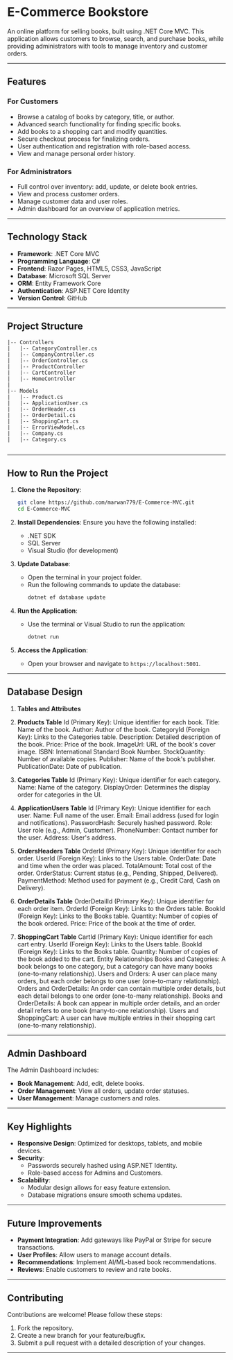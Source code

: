 # **E-Commerce Bookstore**

An online platform for selling books, built using .NET Core MVC. This application allows customers to browse, search, and purchase books, while providing administrators with tools to manage inventory and customer orders.  

---

## **Features**

### **For Customers**
- Browse a catalog of books by category, title, or author.
- Advanced search functionality for finding specific books.
- Add books to a shopping cart and modify quantities.
- Secure checkout process for finalizing orders.
- User authentication and registration with role-based access.
- View and manage personal order history.

### **For Administrators**
- Full control over inventory: add, update, or delete book entries.
- View and process customer orders.
- Manage customer data and user roles.
- Admin dashboard for an overview of application metrics.

---

## **Technology Stack**
- **Framework**: .NET Core MVC
- **Programming Language**: C#
- **Frontend**: Razor Pages, HTML5, CSS3, JavaScript
- **Database**: Microsoft SQL Server
- **ORM**: Entity Framework Core
- **Authentication**: ASP.NET Core Identity
- **Version Control**: GitHub

---

## **Project Structure**
```plaintext
|-- Controllers
|   |-- CategoryController.cs        
|   |-- CompanyController.cs     
|   |-- OrderController.cs         
|   |-- ProductController
|   |-- CartController
|   |-- HomeController
|
|-- Models
|   |-- Product.cs                   
|   |-- ApplicationUser.cs                   
|   |-- OrderHeader.cs
|   |-- OrderDetail.cs                 
|   |-- ShoppingCart.cs
|   |-- ErrorViewModel.cs
|   |-- Company.cs    
|   |-- Category.cs    


```

---

## **How to Run the Project**

1. **Clone the Repository**:
   ```bash
   git clone https://github.com/marwan779/E-Commerce-MVC.git
   cd E-Commerce-MVC
   ```

2. **Install Dependencies**:
   Ensure you have the following installed:
   - .NET SDK
   - SQL Server
   - Visual Studio (for development)

3. **Update Database**:
   - Open the terminal in your project folder.
   - Run the following commands to update the database:
     ```bash
     dotnet ef database update
     ```

4. **Run the Application**:
   - Use the terminal or Visual Studio to run the application:
     ```bash
     dotnet run
     ```

5. **Access the Application**:
   - Open your browser and navigate to `https://localhost:5001`.

---

## **Database Design**

1. **Tables and Attributes**
1. **Products Table**
Id (Primary Key): Unique identifier for each book.
Title: Name of the book.
Author: Author of the book.
CategoryId (Foreign Key): Links to the Categories table.
Description: Detailed description of the book.
Price: Price of the book.
ImageUrl: URL of the book's cover image.
ISBN: International Standard Book Number.
StockQuantity: Number of available copies.
Publisher: Name of the book's publisher.
PublicationDate: Date of publication.

2. **Categories Table**
Id (Primary Key): Unique identifier for each category.
Name: Name of the category.
DisplayOrder: Determines the display order for categories in the UI.

3. **ApplicationUsers Table**
Id (Primary Key): Unique identifier for each user.
Name: Full name of the user.
Email: Email address (used for login and notifications).
PasswordHash: Securely hashed password.
Role: User role (e.g., Admin, Customer).
PhoneNumber: Contact number for the user.
Address: User's address.

5. **OrdersHeaders Table**
OrderId (Primary Key): Unique identifier for each order.
UserId (Foreign Key): Links to the Users table.
OrderDate: Date and time when the order was placed.
TotalAmount: Total cost of the order.
OrderStatus: Current status (e.g., Pending, Shipped, Delivered).
PaymentMethod: Method used for payment (e.g., Credit Card, Cash on Delivery).

6. **OrderDetails Table**
OrderDetailId (Primary Key): Unique identifier for each order item.
OrderId (Foreign Key): Links to the Orders table.
BookId (Foreign Key): Links to the Books table.
Quantity: Number of copies of the book ordered.
Price: Price of the book at the time of order.

8. **ShoppingCart Table**
CartId (Primary Key): Unique identifier for each cart entry.
UserId (Foreign Key): Links to the Users table.
BookId (Foreign Key): Links to the Books table.
Quantity: Number of copies of the book added to the cart.
Entity Relationships
Books and Categories: A book belongs to one category, but a category can have many books (one-to-many relationship).
Users and Orders: A user can place many orders, but each order belongs to one user (one-to-many relationship).
Orders and OrderDetails: An order can contain multiple order details, but each detail belongs to one order (one-to-many relationship).
Books and OrderDetails: A book can appear in multiple order details, and an order detail refers to one book (many-to-one relationship).
Users and ShoppingCart: A user can have multiple entries in their shopping cart (one-to-many relationship).

---

## **Admin Dashboard**
The Admin Dashboard includes:
- **Book Management**: Add, edit, delete books.
- **Order Management**: View all orders, update order statuses.
- **User Management**: Manage customers and roles.

---

## **Key Highlights**
- **Responsive Design**: Optimized for desktops, tablets, and mobile devices.
- **Security**:
  - Passwords securely hashed using ASP.NET Identity.
  - Role-based access for Admins and Customers.
- **Scalability**:
  - Modular design allows for easy feature extension.
  - Database migrations ensure smooth schema updates.

---

## **Future Improvements**
- **Payment Integration**: Add gateways like PayPal or Stripe for secure transactions.
- **User Profiles**: Allow users to manage account details.
- **Recommendations**: Implement AI/ML-based book recommendations.
- **Reviews**: Enable customers to review and rate books.

---

## **Contributing**
Contributions are welcome! Please follow these steps:
1. Fork the repository.
2. Create a new branch for your feature/bugfix.
3. Submit a pull request with a detailed description of your changes.

---



